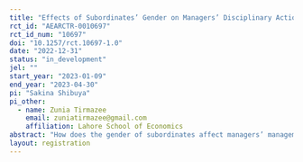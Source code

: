 ```yaml
---
title: "Effects of Subordinates’ Gender on Managers’ Disciplinary Actions"
rct_id: "AEARCTR-0010697"
rct_id_num: "10697"
doi: "10.1257/rct.10697-1.0"
date: "2022-12-31"
status: "in_development"
jel: ""
start_year: "2023-01-09"
end_year: "2023-04-30"
pi: "Sakina Shibuya"
pi_other:
  - name: Zunia Tirmazee
    email: zuniatirmazee@gmail.com
    affiliation: Lahore School of Economics
abstract: "How does the gender of subordinates affect managers’ management styles? The current management literature tends to focus on investigating the differences in management styles and effectiveness across the gender of managers (Paoloni and Demartini, 2016). A qualitative study by Atwater et al. (2001) touches on this question by comparing different combinations of the gender of managers and subordinates in terms of disciplinary actions but fails to provide a conclusive insight due to the small sample size. This paper asks whether top managers change their management style by introducing female workers and perceive the change to be costly. We attempt to provide causal evidence on the effects of subordinates’ gender on management styles. To answer this question, we ask the sample of about 600 top managers in the garment manufacturing industry in Pakistan; what disciplinary actions they will take in several hypothetical situations. The key part of this design is that we randomize the gender of a subordinate to whom a top manager has to give a disciplinary measure and that all top managers are asked to think of themselves as top managers of a hypothetical company."
layout: registration
---
```


